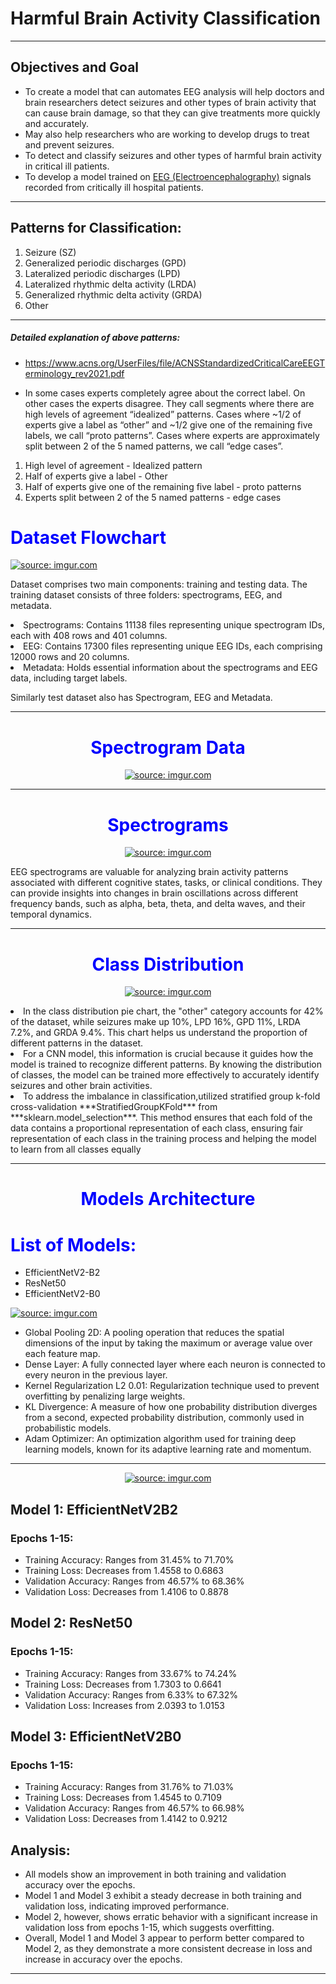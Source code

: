 <h1>Harmful Brain Activity Classification</h1>

---

<h2> <strong> Objectives and Goal</strong></h2>

* To create a model that can automates EEG analysis will help doctors and brain researchers detect seizures and other types of brain activity that can cause brain damage, so that they can give treatments more quickly and accurately. 
* May also help researchers who are working to develop drugs to treat and prevent seizures.
* To detect and classify seizures and other types of harmful brain activity in critical ill patients.
* To develop a model trained on [EEG (Electroencephalography)](https://en.wikipedia.org/wiki/Electroencephalography) signals recorded from critically ill hospital patients.

---

## Patterns for Classification:
1. Seizure (SZ)
2. Generalized periodic discharges (GPD)
3. Lateralized periodic discharges (LPD)
4. Lateralized rhythmic delta activity (LRDA)
5. Generalized rhythmic delta activity (GRDA)
6. Other

---

##### Detailed explanation of above patterns:
* https://www.acns.org/UserFiles/file/ACNSStandardizedCriticalCareEEGTerminology_rev2021.pdf 


* In some cases experts completely agree about the correct label. On other cases the experts disagree. They call segments where there are high levels of agreement “idealized” patterns. Cases where ~1/2 of experts give a label as “other” and ~1/2 give one of the remaining five labels, we call “proto patterns”. Cases where experts are approximately split between 2 of the 5 named patterns, we call “edge cases”.

1. High level of agreement                        - Idealized pattern
2. Half of experts give a label                    - Other
3. Half of experts give one of the remaining five label      - proto patterns
4. Experts split between 2 of the 5 named patterns - edge cases

<h1 style="color: blue;"> Dataset Flowchart </h1>
</div>

<a href="https://imgur.com/JuRILfJ"><img src="https://i.imgur.com/JuRILfJ.jpg" title="source: imgur.com" /></a>

<p>
    Dataset comprises two main components: training and testing data. The training dataset consists of three folders: spectrograms, EEG, and metadata.
    <li> Spectrograms: Contains 11138 files representing unique spectrogram IDs, each with 408 rows and 401 columns.</li>
        <li>EEG: Contains 17300 files representing unique EEG IDs, each comprising 12000 rows and 20 columns.</li>
            <li>Metadata: Holds essential information about the spectrograms and EEG data, including target labels.</li>
    
    
 Similarly test dataset also has Spectrogram, EEG and Metadata.
        </p>

---

<div style="text-align:center;">
    <h1 style="color: blue;">  <strong> Spectrogram Data  </strong> </h1>

<a href="https://imgur.com/azRNvZv">
    <img src="https://i.imgur.com/azRNvZv.jpg" title="source: imgur.com" /></a>
</div>

---

<div style="text-align:center;">
    <h1 style="color: blue;">  <strong> Spectrograms  </strong> </h1>
<a href="https://imgur.com/ELn7UOW"><img src="https://i.imgur.com/ELn7UOW.jpg" title="source: imgur.com" /></a></div>

EEG spectrograms are valuable for analyzing brain activity patterns associated with different cognitive states, tasks, or clinical conditions. They can provide insights into changes in brain oscillations across different frequency bands, such as alpha, beta, theta, and delta waves, and their temporal dynamics.

---



<div style="text-align:center;">
    <h1 style="color: blue;">  <strong> Class Distribution  </strong> </h1>
    <a href="https://imgur.com/K9jbfYf"><img src="https://i.imgur.com/K9jbfYf.jpg" title="source: imgur.com" /></a></div>
    
    
   
    
 <p>
    <li>In the class distribution pie chart, the "other" category accounts for 42% of the dataset, while seizures make up 10%, LPD 16%, GPD 11%, LRDA 7.2%, and GRDA 9.4%. This chart helps us understand the proportion of different patterns in the dataset.</li>

<li>For a CNN model, this information is crucial because it guides how the model is trained to recognize different patterns. By knowing the distribution of classes, the model can be trained more effectively to accurately identify seizures and other brain activities.</li>
    <li>To address the imbalance in classification,utilized stratified group k-fold cross-validation ***StratifiedGroupKFold*** from ***sklearn.model_selection***. This method ensures that each fold of the data contains a proportional representation of each class, ensuring fair representation of each class in the training process and helping the model to learn from all classes equally</li>

---


<div style="text-align:center;" >
  <h1 style = "color: blue;">Models Architecture</h1>
    </div>
    
 
  <h1 style = "color: blue;">List of Models:</h1>
  <ul>
    <li>EfficientNetV2-B2</li>
    <li>ResNet50</li>
    <li>EfficientNetV2-B0</li>
  </ul>
<a href="https://imgur.com/7YBE8Wd"><img src="https://i.imgur.com/7YBE8Wd.jpg" title="source: imgur.com" /></a>


* Global Pooling 2D: A pooling operation that reduces the spatial dimensions of the input by taking the maximum or average value over each feature map.
* Dense Layer: A fully connected layer where each neuron is connected to every neuron in the previous layer.
* Kernel Regularization L2 0.01: Regularization technique used to prevent overfitting by penalizing large weights.
* KL Divergence: A measure of how one probability distribution diverges from a second, expected probability distribution, commonly used in probabilistic models.
* Adam Optimizer: An optimization algorithm used for training deep learning models, known for its adaptive learning rate and momentum.

---


<div style="text-align:center;">
  <a href="https://imgur.com/LBRa958">
    <img src="https://i.imgur.com/LBRa958.jpg" title="source: imgur.com" />
  </a>   
</div>


## Model 1: EfficientNetV2B2
### Epochs 1-15:
* Training Accuracy: Ranges from 31.45% to 71.70%
* Training Loss: Decreases from 1.4558 to 0.6863
* Validation Accuracy: Ranges from 46.57% to 68.36%
* Validation Loss: Decreases from 1.4106 to 0.8878

## Model 2: ResNet50
### Epochs 1-15:
* Training Accuracy: Ranges from 33.67% to 74.24%
* Training Loss: Decreases from 1.7303 to 0.6641
* Validation Accuracy: Ranges from 6.33% to 67.32%
* Validation Loss: Increases from 2.0393 to 1.0153

## Model 3: EfficientNetV2B0
### Epochs 1-15:
* Training Accuracy: Ranges from 31.76% to 71.03%
* Training Loss: Decreases from 1.4545 to 0.7109
* Validation Accuracy: Ranges from 46.57% to 66.98%
* Validation Loss: Decreases from 1.4142 to 0.9212

## Analysis:
* All models show an improvement in both training and validation accuracy over the epochs.
* Model 1 and Model 3 exhibit a steady decrease in both training and validation loss, indicating improved performance.
* Model 2, however, shows erratic behavior with a significant increase in validation loss from epochs 1-15, which suggests overfitting.
* Overall, Model 1 and Model 3 appear to perform better compared to Model 2, as they demonstrate a more consistent decrease in loss and increase in accuracy over the epochs.

---



        
